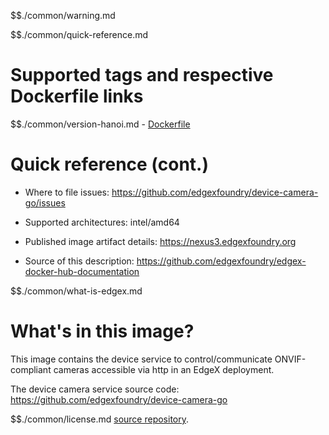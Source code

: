 $$./common/warning.md

$$./common/quick-reference.md

# Supported tags and respective Dockerfile links

$$./common/version-hanoi.md
        - [Dockerfile](https://github.com/edgexfoundry/device-camera-go/tree/v1.2.0)

# Quick reference (cont.)

- Where to file issues: https://github.com/edgexfoundry/device-camera-go/issues

- Supported architectures: intel/amd64

- Published image artifact details: https://nexus3.edgexfoundry.org

- Source of this description: https://github.com/edgexfoundry/edgex-docker-hub-documentation

$$./common/what-is-edgex.md

# What's in this image?

This image contains the device service to control/communicate ONVIF-compliant cameras accessible via http in an EdgeX deployment.

The device camera service source code: https://github.com/edgexfoundry/device-camera-go

$$./common/license.md
[source repository](https://github.com/edgexfoundry/device-camera-go/blob/v1.2.0/Attribution.txt).